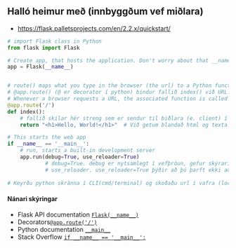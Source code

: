## Halló heimur með (innbyggðum vef miðlara)
- https://flask.palletsprojects.com/en/2.2.x/quickstart/

```python
# import Flask class in Python
from flask import Flask

# Create app, that hosts the application. Don't worry about that __name__ object, it's just a convention.
app = Flask(__name__)


# route() maps what you type in the browser (the url) to a Python function.
# @app.route() (@ er decorator í python) bindur fallið index() við URL. 
# Whenever a browser requests a URL, the associated function is called and the return value is sent back to the browser
@app.route('/')
def index():
    # fallið skilar hér streng sem er sendur til biðlara (e. client) í vafra.
    return "<h1>Hello, World!</h1>"  # Við getum blandað html og texta.

# This starts the web app 
if __name__ == '__main__':
    # run, starts a built-in development server
    app.run(debug=True, use_reloader=True)   
            # debug=True. debug er nytsamlegt í vefþróun, gefur skýrari villuskilaboð.
            # use_reloader. use_reloader=True þýðir að þú þarft ekki að endurkeyra python skrá stöðugt þegar þú gerir kóðabreytingar. 
     
# Keyrðu python skránna í CLI(cmd/terminal) og skoðaðu url í vafra (localhost)
```

#### Nánari skýringar

- Flask API documentation [`Flask(__name__)`](https://flask.palletsprojects.com/en/2.2.x/api/#flask.Flask)
- Decorators[`@app.route('/')`](decorators.md)
- Python documentation [`__main__`](https://docs.python.org/3/library/__main__.html)
- Stack Overflow [`if __name__ == '__main__':`](https://stackoverflow.com/questions/419163/what-does-if-name-main-do)


<!--
#### Ef við viljum sleppa `app.run` í kóðanum

- Stillum umhverfisbreytu í terminal: `$env:FLASK_APP = "app.py"`
- Keyrum app í terminal: `flask run` 

-->
